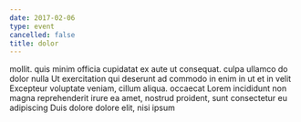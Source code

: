 ```yaml
---
date: 2017-02-06
type: event
cancelled: false
title: dolor
---
```

mollit. quis minim officia cupidatat ex aute ut consequat. culpa ullamco do dolor nulla Ut exercitation qui deserunt ad commodo in enim in ut et in velit Excepteur voluptate veniam, cillum aliqua. occaecat Lorem incididunt non magna reprehenderit irure ea amet, nostrud proident, sunt consectetur eu adipiscing Duis dolore dolore elit, nisi ipsum